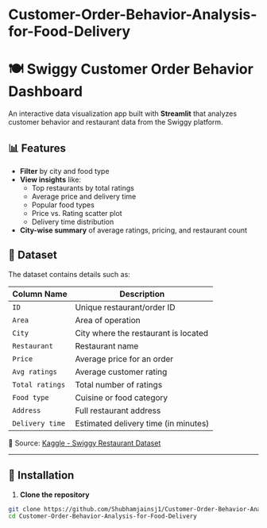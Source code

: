 # Customer-Order-Behavior-Analysis-for-Food-Delivery

# 🍽️ Swiggy Customer Order Behavior Dashboard

An interactive data visualization app built with **Streamlit** that analyzes customer behavior and restaurant data from the Swiggy platform.

## 📊 Features

- **Filter** by city and food type
- **View insights** like:
  - Top restaurants by total ratings
  - Average price and delivery time
  - Popular food types
  - Price vs. Rating scatter plot
  - Delivery time distribution
- **City-wise summary** of average ratings, pricing, and restaurant count

## 📁 Dataset

The dataset contains details such as:

| Column Name       | Description                         |
|------------------|-------------------------------------|
| `ID`             | Unique restaurant/order ID          |
| `Area`           | Area of operation                   |
| `City`           | City where the restaurant is located|
| `Restaurant`     | Restaurant name                     |
| `Price`          | Average price for an order          |
| `Avg ratings`    | Average customer rating             |
| `Total ratings`  | Total number of ratings             |
| `Food type`      | Cuisine or food category            |
| `Address`        | Full restaurant address             |
| `Delivery time`  | Estimated delivery time (in minutes)|

📌 Source: [Kaggle - Swiggy Restaurant Dataset](https://www.kaggle.com/datasets/abhijitdahatonde/swiggy-restuarant-dataset)

---

## 🚀 Installation

1. **Clone the repository**

```bash
git clone https://github.com/Shubhamjainsj1/Customer-Order-Behavior-Analysis-for-Food-Delivery.git
cd Customer-Order-Behavior-Analysis-for-Food-Delivery
